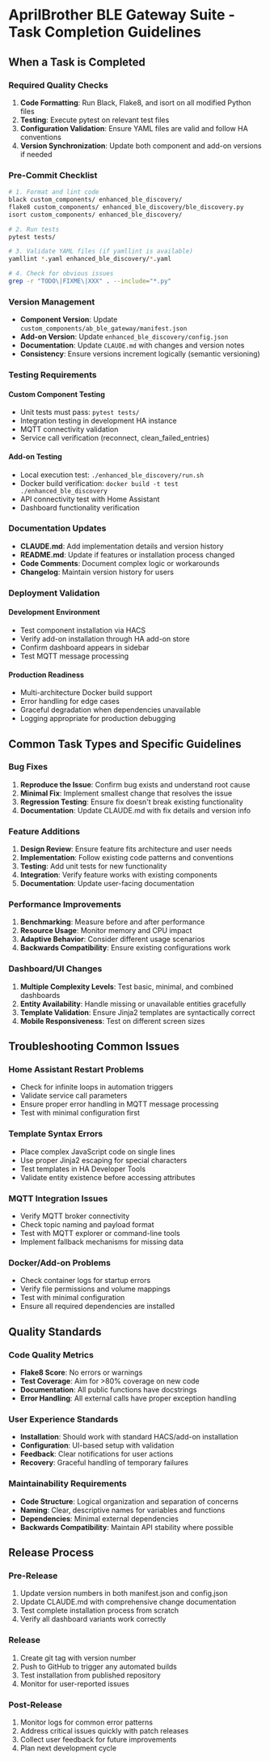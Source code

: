 # AprilBrother BLE Gateway Suite - Task Completion Guidelines

## When a Task is Completed

### Required Quality Checks
1. **Code Formatting**: Run Black, Flake8, and isort on all modified Python files
2. **Testing**: Execute pytest on relevant test files  
3. **Configuration Validation**: Ensure YAML files are valid and follow HA conventions
4. **Version Synchronization**: Update both component and add-on versions if needed

### Pre-Commit Checklist
```bash
# 1. Format and lint code
black custom_components/ enhanced_ble_discovery/
flake8 custom_components/ enhanced_ble_discovery/ble_discovery.py
isort custom_components/ enhanced_ble_discovery/

# 2. Run tests
pytest tests/

# 3. Validate YAML files (if yamllint is available)
yamllint *.yaml enhanced_ble_discovery/*.yaml

# 4. Check for obvious issues
grep -r "TODO\|FIXME\|XXX" . --include="*.py"
```

### Version Management
- **Component Version**: Update `custom_components/ab_ble_gateway/manifest.json`
- **Add-on Version**: Update `enhanced_ble_discovery/config.json`
- **Documentation**: Update `CLAUDE.md` with changes and version notes
- **Consistency**: Ensure versions increment logically (semantic versioning)

### Testing Requirements

#### Custom Component Testing
- Unit tests must pass: `pytest tests/`
- Integration testing in development HA instance
- MQTT connectivity validation
- Service call verification (reconnect, clean_failed_entries)

#### Add-on Testing
- Local execution test: `./enhanced_ble_discovery/run.sh`
- Docker build verification: `docker build -t test ./enhanced_ble_discovery`
- API connectivity test with Home Assistant
- Dashboard functionality verification

### Documentation Updates
- **CLAUDE.md**: Add implementation details and version history
- **README.md**: Update if features or installation process changed
- **Code Comments**: Document complex logic or workarounds
- **Changelog**: Maintain version history for users

### Deployment Validation

#### Development Environment
- Test component installation via HACS
- Verify add-on installation through HA add-on store
- Confirm dashboard appears in sidebar
- Test MQTT message processing

#### Production Readiness
- Multi-architecture Docker build support
- Error handling for edge cases
- Graceful degradation when dependencies unavailable
- Logging appropriate for production debugging

## Common Task Types and Specific Guidelines

### Bug Fixes
1. **Reproduce the Issue**: Confirm bug exists and understand root cause
2. **Minimal Fix**: Implement smallest change that resolves the issue
3. **Regression Testing**: Ensure fix doesn't break existing functionality
4. **Documentation**: Update CLAUDE.md with fix details and version info

### Feature Additions
1. **Design Review**: Ensure feature fits architecture and user needs
2. **Implementation**: Follow existing code patterns and conventions
3. **Testing**: Add unit tests for new functionality
4. **Integration**: Verify feature works with existing components
5. **Documentation**: Update user-facing documentation

### Performance Improvements
1. **Benchmarking**: Measure before and after performance
2. **Resource Usage**: Monitor memory and CPU impact
3. **Adaptive Behavior**: Consider different usage scenarios
4. **Backwards Compatibility**: Ensure existing configurations work

### Dashboard/UI Changes
1. **Multiple Complexity Levels**: Test basic, minimal, and combined dashboards
2. **Entity Availability**: Handle missing or unavailable entities gracefully
3. **Template Validation**: Ensure Jinja2 templates are syntactically correct
4. **Mobile Responsiveness**: Test on different screen sizes

## Troubleshooting Common Issues

### Home Assistant Restart Problems
- Check for infinite loops in automation triggers
- Validate service call parameters
- Ensure proper error handling in MQTT message processing
- Test with minimal configuration first

### Template Syntax Errors
- Place complex JavaScript code on single lines
- Use proper Jinja2 escaping for special characters
- Test templates in HA Developer Tools
- Validate entity existence before accessing attributes

### MQTT Integration Issues
- Verify MQTT broker connectivity
- Check topic naming and payload format
- Test with MQTT explorer or command-line tools
- Implement fallback mechanisms for missing data

### Docker/Add-on Problems
- Check container logs for startup errors
- Verify file permissions and volume mappings
- Test with minimal configuration
- Ensure all required dependencies are installed

## Quality Standards

### Code Quality Metrics
- **Flake8 Score**: No errors or warnings
- **Test Coverage**: Aim for >80% coverage on new code
- **Documentation**: All public functions have docstrings
- **Error Handling**: All external calls have proper exception handling

### User Experience Standards
- **Installation**: Should work with standard HACS/add-on installation
- **Configuration**: UI-based setup with validation
- **Feedback**: Clear notifications for user actions
- **Recovery**: Graceful handling of temporary failures

### Maintainability Requirements
- **Code Structure**: Logical organization and separation of concerns
- **Naming**: Clear, descriptive names for variables and functions
- **Dependencies**: Minimal external dependencies
- **Backwards Compatibility**: Maintain API stability where possible

## Release Process

### Pre-Release
1. Update version numbers in both manifest.json and config.json
2. Update CLAUDE.md with comprehensive change documentation
3. Test complete installation process from scratch
4. Verify all dashboard variants work correctly

### Release
1. Create git tag with version number
2. Push to GitHub to trigger any automated builds
3. Test installation from published repository
4. Monitor for user-reported issues

### Post-Release
1. Monitor logs for common error patterns
2. Address critical issues quickly with patch releases
3. Collect user feedback for future improvements
4. Plan next development cycle